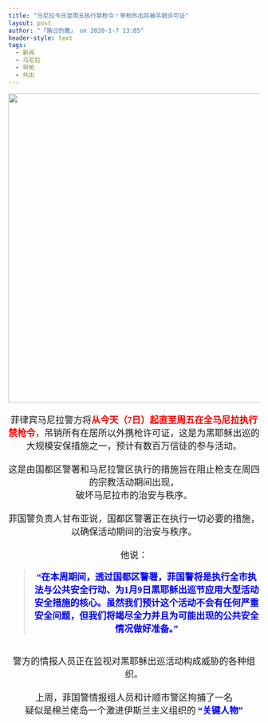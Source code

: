 ```yaml
---
title: "马尼拉今日至周五执行禁枪令！带枪外出将被吊销许可证"
layout: post
author: "「路过的魔」 on 2020-1-7 13:05"
header-style: text
tags:
  - 新闻
  - 马尼拉
  - 带枪
  - 外出
---
```


<head></head>
<body>
 <div align="center"> 
  <ignore_js_op> 
   <img aid="1325400" src="https://bbs.boniu123.cc/data/attachment/forum/202001/07/103745vyrrxa54n5z5rjrn.jpg" zoomfile="data/attachment/forum/202001/07/103745vyrrxa54n5z5rjrn.jpg" file="data/attachment/forum/202001/07/103745vyrrxa54n5z5rjrn.jpg" width="620" inpost="1"> 
   <div class="tip tip_4 aimg_tip" id="aimg_1325400_menu" style="position: absolute; display: none" disautofocus="true"> 
    <div class="xs0"> 
     <p><strong>pistol samun.jpg</strong> <em class="xg1">(386.22 KB, 下载次数: 0)</em></p> 
     <p> <a href="forum.php?mod=attachment&amp;aid=MTMyNTQwMHxmNGQ1OWNiMnwxNTc4NTMzNTUyfDB8NTQ3NjE3&amp;nothumb=yes" target="_blank">下载附件</a> &nbsp;<a href="javascript:;" onclick="showWindow(this.id, this.getAttribute('url'), 'get', 0);" id="savephoto_1325400" url="home.php?mod=spacecp&amp;ac=album&amp;op=saveforumphoto&amp;aid=1325400&amp;handlekey=savephoto_1325400">保存到相册</a> </p> 
     <p class="xg1 y"><span title="2020-1-7 10:37">前天&nbsp;10:37</span> 上传</p> 
    </div> 
    <div class="tip_horn"></div> 
   </div> 
  </ignore_js_op> 
 </div> 
 <div align="center"> 
  <font face="微软雅黑"><font size="4"><br> </font></font> 
 </div> 
 <div align="center"> 
  <font face="微软雅黑"><font size="4">菲律宾马尼拉警方将<strong><font color="#ff0000">从今天（7日）起直至周五在全马尼拉执行禁枪令</font></strong>，吊销所有在居所以外携枪许可证，这是为黑耶稣出巡的大规模安保措施之一，预计有数百万信徒的参与活动。</font></font> 
 </div>
 <font face="微软雅黑"><font size="4"><br> 
   <div align="center">
     这是由国都区警署和马尼拉警区执行的措施旨在阻止枪支在周四的宗教活动期间出现， 
   </div> 
   <div align="center">
     破坏马尼拉市的治安与秩序。 
   </div><br> 
   <div align="center">
     菲国警负责人甘布亚说，国都区警署正在执行一切必要的措施，以确保活动期间的治安与秩序。 
   </div><br> 
   <div align="center">
     他说： 
   </div> 
   <div align="center"> 
    <div class="quote"> 
     <blockquote> 
      <strong><font color="#0000ff">“在本周期间，透过国都区警署，菲国警将是执行全市执法与公共安全行动、为1月9日黑耶稣出巡节应用大型活动安全措施的核心。虽然我们预计这个活动不会有任何严重安全问题，但我们将竭尽全力并且为可能出现的公共安全情况做好准备。”</font></strong> 
     </blockquote> 
    </div> 
    <br> 
   </div> 
   <div align="center">
     警方的情报人员正在监视对黑耶稣出巡活动构成威胁的各种组织。 
   </div><br> 
   <div align="center">
     上周，菲国警情报组人员和计顺市警区拘捕了一名 
   </div> 
   <div align="center">
     疑似是棉兰佬岛一个激进伊斯兰主义组织的 
    <strong><font color="#0000ff">“关键人物”</font></strong> 
   </div><br> </font></font>
</body>


